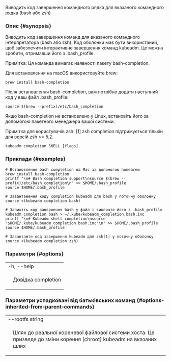 Виводить код завершення командного рядка для вказаного командного рядка (bash або zsh)

### Опис {#synopsis}

Виводить код завершення команд для вказаного командного інтерпретатора (bash або zsh). Код оболонки має бути використаний, щоб забезпечити інтерактивне завершення команд kubeadm. Це можна зробити, отримавши його з .bash_profile.

Примітка: Ця команда  вимагає наявності пакету bash-completion.

Для встановлення на macOS використовуйте brew:

```shell
brew install bash-completion
```

Після встановлення bash-completion, вам потрібно додати наступний код у ваш файл .bash_profile:

```shell
source $(brew --prefix)/etc/bash_completion
```

Якщо bash-completion не встановлено у Linux, встановіть його за допомогою пакетного менеджера вашої системи.

Примітка для користувачів zsh: [1] zsh completion підтримується тількіи для версій zsh &gt;= 5.2.

```shell
kubeadm completion SHELL [flags]
```

### Приклади {#examples}

```shell
# Встановлення bash completion на Mac за допомогою homebrew
brew install bash-completion
printf "\n# Bash completion support\nsource $(brew --prefix)/etc/bash_completion\n" >> $HOME/.bash_profile
source $HOME/.bash_profile

# Завантаження коду completion kubeadm для bash у поточну оболонку
source <(kubeadm completion bash)

# Запишіть код завершення bash у файл і викличте його з .bash_profile
kubeadm completion bash > ~/.kube/kubeadm_completion.bash.inc
printf "\n# Kubeadm shell completion\nsource '$HOME/.kube/kubeadm_completion.bash.inc'\n" >> $HOME/.bash_profile
source $HOME/.bash_profile

# Завантажте код завершення kubeadm для zsh[1] у поточну оболонку
source <(kubeadm completion zsh)
```

### Параметри {#options}

<table style="width: 100%; table-layout: fixed;">
    <colgroup>
        <col span="1" style="width: 10px;" />
        <col span="1" />
    </colgroup>
        <tbody>
        <tr>
            <td colspan="2">-h, --help</td>
        </tr>
        <tr>
        <td></td>
        <td style="line-height: 130%; word-wrap: break-word;"><p>Довідка completion</p></td>
        </tr>
    </tbody>
</table>

### Параметри успадковані від батьківських команд {#options-inherited-from-parent-commands}

<table style="width: 100%; table-layout: fixed;">
    <colgroup>
        <col span="1" style="width: 10px;" />
        <col span="1" />
    </colgroup>
    <tbody>
        <tr>
            <td colspan="2">--rootfs string</td>
        </tr>
        <tr>
            <td></td>
            <td style="line-height: 130%; word-wrap: break-word;"><p>Шлях до реальної кореневої файлової системи хоста. Це призведе до зміни корення (chroot) kubeadm на вказаних шлях</p></td>
        </tr>
    </tbody>
</table>

